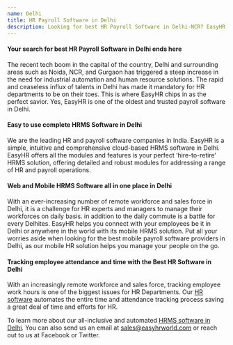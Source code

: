 ```yaml
---
name: Delhi
title: HR Payroll Software in Delhi
description: Looking for best HR Payroll Software in Delhi-NCR? EasyHR is a leading Payroll Software Provider with dynamic features like leave, attendance, self-service
---
```

#### Your search for best HR Payroll Software in Delhi ends here
The recent tech boom in the capital of the country, Delhi and surrounding areas such as Noida, NCR, and Gurgaon has triggered a steep increase in the need for industrial automation and human resource solutions. The rapid and ceaseless influx of talents in Delhi has made it mandatory for HR departments to be on their toes. This is where EasyHR chips in as the perfect savior. Yes, EasyHR is one of the oldest and trusted payroll software in Delhi.

#### Easy to use complete HRMS Software in Delhi
We are the leading HR and payroll software companies in India. EasyHR is a simple, intuitive and comprehensive cloud-based HRMS software in Delhi. EasyHR offers all the modules and features is your perfect ‘hire-to-retire’ HRMS solution, offering detailed and robust modules for addressing a range of HR and payroll operations.

#### Web and Mobile HRMS Software all in one place in Delhi
With an ever-increasing number of remote workforce and sales force in Delhi, it is a challenge for HR experts and managers to manage their workforces on daily basis. in addition to the daily commute is a battle for every Delhites. EasyHR helps you connect with your employees be it in Delhi or anywhere in the world with its mobile HRMS solution. Put all your worries aside when looking for the best mobile payroll software providers in Delhi, as our mobile HR solution helps you manage your people on the go.

#### Tracking employee attendance and time with the Best HR Software in Delhi
With an increasingly remote workforce and sales force, tracking employee work hours is one of the biggest issues for HR Departments. Our [HR software](https://www.easyhrworld.com) automates the entire time and attendance tracking process saving a great deal of time and efforts for HR.

To learn more about our all-inclusive and automated [HRMS software in Delhi](https://www.easyhrworld.com). You can also send us an email at sales@easyhrworld.com or reach out to us at Facebook or Twitter.